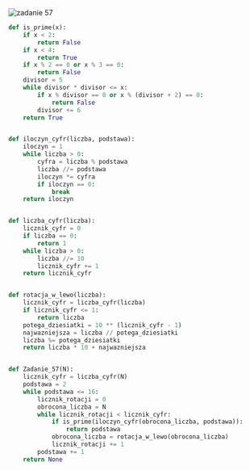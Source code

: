 <picture>
  <source srcset="../../srt/zbior_zadan/57.png" media="(prefers-color-scheme: light)">
  <source srcset="../../srt/zbior_zadan/black_57.png" media="(prefers-color-scheme: dark)">
  <img src="../../srt/zbior_zadan/black_57.png" alt="zadanie 57">
</picture>

```python
def is_prime(x):
    if x < 2:
        return False
    if x < 4:
        return True
    if x % 2 == 0 or x % 3 == 0:
        return False
    divisor = 5
    while divisor * divisor <= x:
        if x % divisor == 0 or x % (divisor + 2) == 0:
            return False
        divisor += 6
    return True


def iloczyn_cyfr(liczba, podstawa):
    iloczyn = 1
    while liczba > 0:
        cyfra = liczba % podstawa
        liczba //= podstawa
        iloczyn *= cyfra
        if iloczyn == 0:
            break
    return iloczyn


def liczba_cyfr(liczba):
    licznik_cyfr = 0
    if liczba == 0:
        return 1
    while liczba > 0:
        liczba //= 10
        licznik_cyfr += 1
    return licznik_cyfr


def rotacja_w_lewo(liczba):
    licznik_cyfr = liczba_cyfr(liczba)
    if licznik_cyfr <= 1:
        return liczba
    potega_dziesiatki = 10 ** (licznik_cyfr - 1)
    najwazniejsza = liczba // potega_dziesiatki
    liczba %= potega_dziesiatki
    return liczba * 10 + najwazniejsza


def Zadanie_57(N):
    licznik_cyfr = liczba_cyfr(N)
    podstawa = 2
    while podstawa <= 16:
        licznik_rotacji = 0
        obrocona_liczba = N
        while licznik_rotacji < licznik_cyfr:
            if is_prime(iloczyn_cyfr(obrocona_liczba, podstawa)):
                return podstawa
            obrocona_liczba = rotacja_w_lewo(obrocona_liczba)
            licznik_rotacji += 1
        podstawa += 1
    return None
```